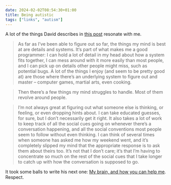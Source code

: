 ```yaml
---
date: 2024-02-02T08:54:30+01:00
title: Being autistic
tags: ["links", "autism"]
---
```

A lot of the things David describes in [this
post](https://dhwthompson.com/2018/being-autistic) resonate with me.

> As far as I’ve been able to figure out so far, the things my mind is best at
are details and systems. It‘s part of what makes me a good programmer: I can
hold a lot of detail in my head about how a system fits together, I can mess
around with it more easily than most people, and I can pick up on details other
people might miss, such as potential bugs. A lot of the things I enjoy (and seem
to be pretty good at) are those where there’s an underlying system to figure out
and master – computer games, martial arts, even cooking.

> Then there’s a few things my mind struggles to handle. Most of them revolve
around people.

> I’m not always great at figuring out what someone else is thinking, or
feeling, or even dropping hints about. I can take educated guesses, for sure,
but I don’t necessarily get it right. It also takes a lot of work to keep track
of all the social cues going on whenever there’s a conversation happening, and
all the social conventions most people seem to follow without even thinking. I
can think of several times when someone has asked me how my weekend went, and
it’s completely slipped my mind that the appropriate response is to ask them
about theirs too. It’s not that I don’t care; it’s that I’m having to
concentrate so much on the rest of the social cues that I take longer to catch
up with how the conversation is supposed to go.

It took some balls to write his next one: [My brain, and how you can help
me](https://dhwthompson.com/2018/my-brain-and-how-to-help-it). Respect.